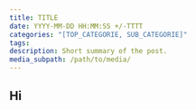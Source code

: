 ```yaml
---
title: TITLE
date: YYYY-MM-DD HH:MM:SS +/-TTTT
categories: "[TOP_CATEGORIE, SUB_CATEGORIE]"
tags: 
description: Short summary of the post.
media_subpath: /path/to/media/
---
```

## Hi
